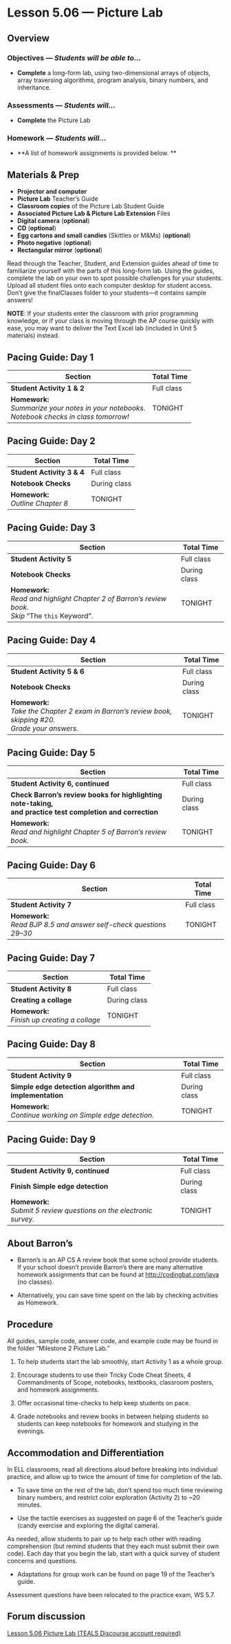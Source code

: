 Lesson 5.06 — Picture Lab
====================================================================================================

Overview
--------
### Objectives — _Students will be able to…_
- **Complete** a long-form lab, using two-dimensional arrays of objects, array traversing
  algorithms, program analysis, binary numbers, and inheritance.

### Assessments — _Students will…_
- **Complete** the Picture Lab

### Homework — _Students will…_
- **A list of homework assignments is provided below. **


Materials & Prep
----------------
- **Projector and computer**
- **Picture Lab** Teacher’s Guide
- **Classroom copies** of the Picture Lab Student Guide
- **Associated Picture Lab & Picture Lab Extension** Files
- **Digital camera** (**optional**)
- **CD** (**optional**)
- **Egg cartons and small candies** (Skittles or M&Ms) (**optional**)
- **Photo negative** (**optional**)
- **Rectangular mirror** (**optional**)

Read through the Teacher, Student, and Extension guides ahead of time to familiarize yourself with
the parts of this long-form lab. Using the guides, complete the lab on your own to spot possible
challenges for your students. Upload all student files onto each computer desktop for student
access. Don’t give the finalClasses folder to your students—it contains sample answers!

**NOTE**: If your students enter the classroom with prior programming knowledge, or if your class is
moving through the AP course quickly with ease, you may want to deliver the Text Excel lab (included
in Unit 5 materials) instead.


Pacing Guide: Day 1
-------------------
| Section                    | Total Time
|----------------------------|-----------
| **Student Activity 1 & 2** | Full class
| **Homework:**<br>_Summarize your notes in your notebooks.<br>Notebook checks in class tomorrow!_ | TONIGHT


Pacing Guide: Day 2
-------------------
| Section                          | Total Time
|----------------------------------|-----------
| **Student Activity 3 & 4**       | Full class
| **Notebook Checks**              | During class
| **Homework:**<br>_Outline Chapter 8_ | TONIGHT


Pacing Guide: Day 3
-------------------
| Section                | Total Time
|------------------------|-----------
| **Student Activity 5** | Full class
| **Notebook Checks**    | During class
| **Homework:**<br>_Read and highlight Chapter 2 of Barron’s review book.<br>Skip_ “The `this` Keyword”. | TONIGHT


Pacing Guide: Day 4
-------------------
| Section                    | Total Time
|----------------------------|-----------
| **Student Activity 5 & 6** | Full class
| **Notebook Checks**        | During class
| **Homework:**<br>_Take the Chapter 2 exam in Barron’s review book, skipping \#20.<br>Grade your answers._ | TONIGHT


Pacing Guide: Day 5
-------------------
| Section                           | Total Time
|-----------------------------------|-----------
| **Student Activity 6, continued** | Full class
| **Check Barron’s review books for highlighting note-taking,<br>and practice test completion and correction** | During class
| **Homework:**<br>_Read and highlight Chapter 5 of Barron’s review book._ | TONIGHT


Pacing Guide: Day 6
-------------------

| Section                | Total Time
|------------------------|-----------
| **Student Activity 7** | Full class
| **Homework:**<br>_Read BJP 8.5 and answer self-check questions 29–30_  | TONIGHT


Pacing Guide: Day 7
-------------------
| Section                                         | Total Time
|-------------------------------------------------|-----------
| **Student Activity 8**                          | Full class
| **Creating a collage**                          | During class
| **Homework:**<br>_Finish up creating a collage_ | TONIGHT


Pacing Guide: Day 8
-------------------
| Section                                                       | Total Time
|---------------------------------------------------------------|-----------
| **Student Activity 9**                                        | Full class
| **Simple edge detection algorithm and implementation**        | During class
| **Homework:**<br>_Continue working on Simple edge detection._ | TONIGHT


Pacing Guide: Day 9
-------------------
| Section                                                                | Total Time
|------------------------------------------------------------------------|-----------
| **Student Activity 9, continued**                                      | Full class
| **Finish Simple edge detection**                                       | During class
| **Homework:**<br>_Submit 5 review questions on the electronic survey._ | TONIGHT


About Barron’s
--------------
- Barron’s is an AP CS A review book that some school provide students. If your school doesn’t
  provide Barron’s there are many alternative homework assignments that can be found at
  http://codingbat.com/java (no classes).

- Alternatively, you can save time spent on the lab by checking activities as Homework.


Procedure
---------
All guides, sample code, answer code, and example code may be found in the folder “Milestone 2
Picture Lab.”

1. To help students start the lab smoothly, start Activity 1 as a whole group.

2. Encourage students to use their Tricky Code Cheat Sheets, 4 Commandments of Scope, notebooks,
   textbooks, classroom posters, and homework assignments.

3. Offer occasional time-checks to help keep students on pace.

4. Grade notebooks and review books in between helping students so students can keep notebooks for
   homework and studying in the evenings.


Accommodation and Differentiation
---------------------------------
In ELL classrooms, read all directions aloud before breaking into individual practice, and allow up
to twice the amount of time for completion of the lab.

- To save time on the rest of the lab, don’t spend too much time reviewing binary numbers, and
  restrict color exploration (Activity 2) to ~20 minutes.

- Use the tactile exercises as suggested on page 6 of the Teacher’s guide (candy exercise and
  exploring the digital camera).

As needed, allow students to pair up to help each other with reading comprehension (but remind
students that they each must submit their own code). Each day that you begin the lab, start with a
quick survey of student concerns and questions.

- Adaptations for group work can be found on page 19 of the Teacher’s guide.

Assessment questions have been relocated to the practice exam, WS 5.7.


Forum discussion
----------------
[Lesson 5.06 Picture Lab (TEALS Discourse account required)](http://forums.tealsk12.org/c/unit-5/5-0601-0609-picture-lab)
